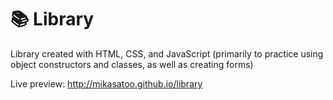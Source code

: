 # 📚 Library

Library created with HTML, CSS, and JavaScript (primarily to practice using object constructors and classes, as well as creating forms)

Live preview: http://mikasatoo.github.io/library
